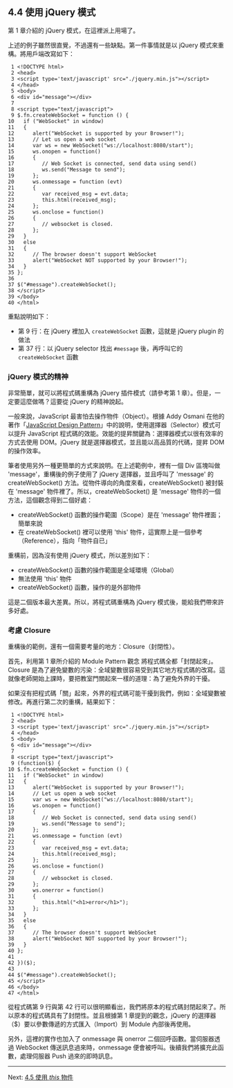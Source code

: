 ## 4.4 使用 jQuery 模式

第 1 章介紹的 jQuery 模式，在這裡派上用場了。

上述的例子雖然很直覺，不過還有一些缺點。第一件事情就是以 jQuery 模式來重構。將用戶端改寫如下：

~~~~~~~~
 1 <!DOCTYPE html>
 2 <head>
 3 <script type='text/javascript' src="./jquery.min.js"></script>
 4 </head>
 5 <body>
 6 <div id="message"></div>
 7 
 8 <script type="text/javascript">  
 9 $.fn.createWebSocket = function () {
10   if ("WebSocket" in window)
11   {
12      alert("WebSocket is supported by your Browser!");
13      // Let us open a web socket
14      var ws = new WebSocket("ws://localhost:8080/start");
15      ws.onopen = function()
16      {
17         // Web Socket is connected, send data using send()
18         ws.send("Message to send");
19      };
20      ws.onmessage = function (evt) 
21      { 
22         var received_msg = evt.data;
23         this.html(received_msg);
24      };
25      ws.onclose = function()
26      { 
27         // websocket is closed.
28      };
29   }
30   else
31   {
32      // The browser doesn't support WebSocket
33      alert("WebSocket NOT supported by your Browser!");
34   }
35 };
36 
37 $("#message").createWebSocket();
38 </script>
39 </body>
40 </html>
~~~~~~~~

重點說明如下：

* 第 9 行：在 jQuery 裡加入 ```createWebSocket``` 函數，這就是 jQuery plugin 的做法
* 第 37 行：以 jQuery selector 找出 ```#message``` 後，再呼叫它的 ```createWebSocket``` 函數

### jQuery 模式的精神

非常簡單，就可以將程式碼重構為 jQuery 插件模式（請參考第 1 章）。但是，一定要這麼做嗎？這要從 jQuery 的精神說起。

一般來說，JavaScript 最害怕去操作物件（Object）。根據 Addy Osmani 在他的著作「[JavaScript Design Pattern](https://addyosmani.com/resources/essentialjsdesignpatterns/book/)」中的說明，使用選擇器（Selector）模式可以提升 JavaScript 程式碼的效能。效能的提昇關鍵為：選擇器模式以很有效率的方式去使用 DOM。jQuery 就是選擇器模式，並且能以高品質的代碼，提昇 DOM 的操作效率。

筆者使用另外一種更簡單的方式來說明。在上述範例中，裡有一個 Div 區塊叫做 'message'，重構後的例子使用了 jQuery 選擇器，並且呼叫了 'message' 的 createWebSocket() 方法。從物件導向的角度來看，createWebSocket() 被封裝在 'message' 物件裡了。所以，createWebSocket() 是 'message' 物件的一個方法，這個觀念得到二個好處：

- createWebSocket() 函數的操作範圍（Scope）是在 'message' 物件裡面；簡單來說
- 在 createWebSocket() 裡可以使用 'this' 物件，這實際上是一個參考（Reference），指向「物件自已」

重構前，因為沒有使用 jQuery 模式，所以差別如下：

- createWebSocket() 函數的操作範圍是全域環境（Global）
- 無法使用 'this' 物件
- createWebSocket() 函數，操作的是外部物件

這是二個版本最大差異。所以，將程式碼重構為 jQuery 模式後，能給我們帶來許多好處。

### 考慮 Closure

重構後的範例，還有一個需要考量的地方：Closure（封閉性）。

首先，利用第 1 章所介紹的 Module Pattern 觀念 將程式碼全都「封閉起來」。Closure 是為了避免變數的污染：全域變數很容易受到其它地方程式碼的改寫。這就像老師開始上課時，要把教室門關起來一樣的道理：為了避免外界的干擾。

如果沒有把程式碼「關」起來，外界的程式碼可能干擾到我們，例如：全域變數被修改。再進行第二次的重構，結果如下：

~~~~~~~~
 1 <!DOCTYPE html>
 2 <head>
 3 <script type='text/javascript' src="./jquery.min.js"></script>
 4 </head>
 5 <body>
 6 <div id="message"></div>
 7 
 8 <script type="text/javascript">  
 9 (function($) {
10 $.fn.createWebSocket = function () {
11   if ("WebSocket" in window)
12   {
13      alert("WebSocket is supported by your Browser!");
14      // Let us open a web socket
15      var ws = new WebSocket("ws://localhost:8080/start");
16      ws.onopen = function()
17      {
18         // Web Socket is connected, send data using send()
19         ws.send("Message to send");
20      };
21      ws.onmessage = function (evt) 
22      { 
23         var received_msg = evt.data;
24         this.html(received_msg);
25      };
26      ws.onclose = function()
27      { 
28         // websocket is closed.
29      };
30      ws.onerror = function()
31      { 
32         this.html("<h1>error</h1>");
33      };
34   }
35   else
36   {
37      // The browser doesn't support WebSocket
38      alert("WebSocket NOT supported by your Browser!");
39   }
40 };
41 
42 })($);
43 
44 $("#message").createWebSocket();
45 </script>
46 </body>
47 </html>
~~~~~~~~

從程式碼第 9 行與第 42 行可以很明顯看出，我們將原本的程式碼封閉起來了。所以原本的程式碼具有了封閉性。並且根據第 1 章提到的觀念，jQuery 的選擇器（$）要以參數傳遞的方式匯入（Import）到 Module 內部後再使用。

另外，這裡的實作也加入了 onmessage 與 onerror 二個回呼函數。當伺服器透過 WebSocket 傳送訊息過來時，onmessage 便會被呼叫。後續我們將擴充此函數，處理伺服器 Push 過來的即時訊息。

---

Next: [4.5 使用 *this* 物件](5-this.md)
